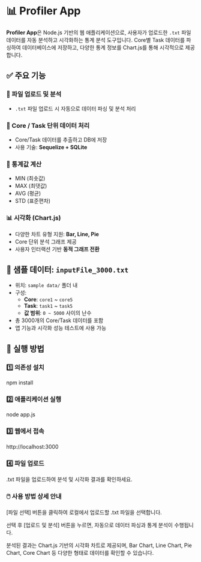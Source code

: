 # 📊 Profiler App

**Profiler App**은 Node.js 기반의 웹 애플리케이션으로, 사용자가 업로드한 `.txt` 파일 데이터를 자동 분석하고 시각화하는 통계 분석 도구입니다. Core별 Task 데이터를 파싱하여 데이터베이스에 저장하고, 다양한 통계 정보를 Chart.js를 통해 시각적으로 제공합니다.


## ✅ 주요 기능

### 📁 파일 업로드 및 분석
- `.txt` 파일 업로드 시 자동으로 데이터 파싱 및 분석 처리

### 🧩 Core / Task 단위 데이터 처리
- Core/Task 데이터를 추출하고 DB에 저장
- 사용 기술: **Sequelize + SQLite**

### 📐 통계값 계산
- MIN (최솟값)
- MAX (최댓값)
- AVG (평균)
- STD (표준편차)

### 📊 시각화 (Chart.js)
- 다양한 차트 유형 지원: **Bar, Line, Pie**
- Core 단위 분석 그래프 제공
- 사용자 인터랙션 기반 **동적 그래프 전환**

## 🧪 샘플 데이터: `inputFile_3000.txt`

- 위치: `sample data/` 폴더 내  
- 구성:
  - **Core**: `core1` ~ `core5`
  - **Task**: `task1` ~ `task5`
  - **값 범위**: `0 ~ 5000` 사이의 난수
- 총 3000개의 Core/Task 데이터를 포함  
- 앱 기능과 시각화 성능 테스트에 사용 가능

## 🚀 실행 방법

### 1️⃣ 의존성 설치
npm install

### 2️⃣ 애플리케이션 실행
node app.js

### 3️⃣ 웹에서 접속
http://localhost:3000

### 4️⃣ 파일 업로드
.txt 파일을 업로드하여 분석 및 시각화 결과를 확인하세요.

### 🖱️ 사용 방법 상세 안내

[파일 선택] 버튼을 클릭하여 로컬에서 업로드할 .txt 파일을 선택합니다.

선택 후 [업로드 및 분석] 버튼을 누르면, 자동으로 데이터 파싱과 통계 분석이 수행됩니다.

분석된 결과는 Chart.js 기반의 시각화 차트로 제공되며, 
Bar Chart, Line Chart, Pie Chart, Core Chart 등 다양한 형태로 데이터를 확인할 수 있습니다.
